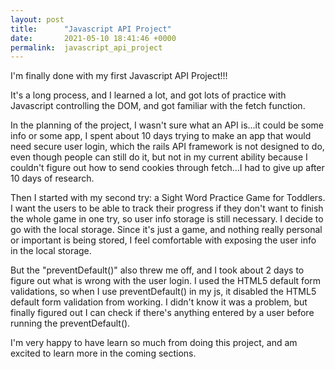 ```yaml
---
layout: post
title:      "Javascript API Project"
date:       2021-05-10 18:41:46 +0000
permalink:  javascript_api_project
---
```



I'm finally done with my first Javascript API Project!!!

It's a long process, and I learned a lot, and got lots of practice with Javascript controlling the DOM, and got familiar with the fetch function.

In the planning of the project, I wasn't sure what an API is...it could be some info or some app, I spent about 10 days trying to make an app that would need secure user login, which the rails API framework is not designed to do, even though people can still do it, but not in my current ability because I couldn't figure out how to send cookies through fetch...I had to give up after 10 days of research.

Then I started with my second try: a Sight Word Practice Game for Toddlers. I want the users to be able to track their progress if they don't want to finish the whole game in one try, so user info storage is still necessary. I decide to go with the local storage. Since it's just a game, and nothing really personal or important is being stored, I feel comfortable with exposing the user info in the local storage.

But the "preventDefault()" also threw me off, and I took about 2 days to figure out what is wrong with the user login. I used the HTML5 default form validations, so when I use preventDefault() in my js, it disabled the HTML5 default form validation from working. I didn't know it was a problem, but finally figured out I can check if there's anything entered by a user before running the preventDefault().

I'm very happy to have learn so much from doing this project, and am excited to learn more in the coming sections.
